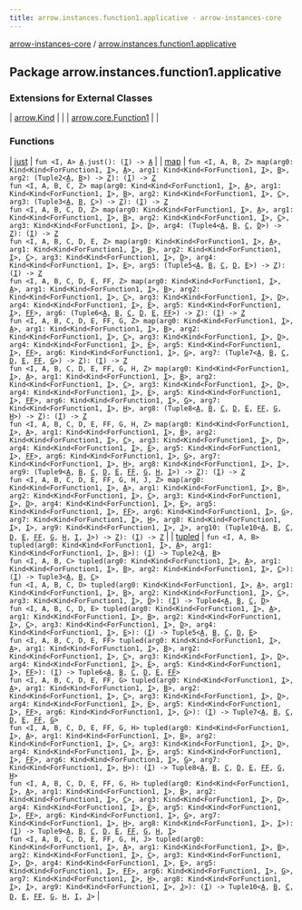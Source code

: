 ```yaml
---
title: arrow.instances.function1.applicative - arrow-instances-core
---
```


[arrow-instances-core](../index.html) / [arrow.instances.function1.applicative](./index.html)

## Package arrow.instances.function1.applicative

### Extensions for External Classes

| [arrow.Kind](arrow.-kind/index.html) |  |
| [arrow.core.Function1](arrow.core.-function1/index.html) |  |

### Functions

| [just](just.html) | `fun <I, A> `[`A`](just.html#A)`.just(): (`[`I`](just.html#I)`) -> `[`A`](just.html#A) |
| [map](map.html) | `fun <I, A, B, Z> map(arg0: Kind<Kind<ForFunction1, `[`I`](map.html#I)`>, `[`A`](map.html#A)`>, arg1: Kind<Kind<ForFunction1, `[`I`](map.html#I)`>, `[`B`](map.html#B)`>, arg2: (Tuple2<`[`A`](map.html#A)`, `[`B`](map.html#B)`>) -> `[`Z`](map.html#Z)`): (`[`I`](map.html#I)`) -> `[`Z`](map.html#Z)<br>`fun <I, A, B, C, Z> map(arg0: Kind<Kind<ForFunction1, `[`I`](map.html#I)`>, `[`A`](map.html#A)`>, arg1: Kind<Kind<ForFunction1, `[`I`](map.html#I)`>, `[`B`](map.html#B)`>, arg2: Kind<Kind<ForFunction1, `[`I`](map.html#I)`>, `[`C`](map.html#C)`>, arg3: (Tuple3<`[`A`](map.html#A)`, `[`B`](map.html#B)`, `[`C`](map.html#C)`>) -> `[`Z`](map.html#Z)`): (`[`I`](map.html#I)`) -> `[`Z`](map.html#Z)<br>`fun <I, A, B, C, D, Z> map(arg0: Kind<Kind<ForFunction1, `[`I`](map.html#I)`>, `[`A`](map.html#A)`>, arg1: Kind<Kind<ForFunction1, `[`I`](map.html#I)`>, `[`B`](map.html#B)`>, arg2: Kind<Kind<ForFunction1, `[`I`](map.html#I)`>, `[`C`](map.html#C)`>, arg3: Kind<Kind<ForFunction1, `[`I`](map.html#I)`>, `[`D`](map.html#D)`>, arg4: (Tuple4<`[`A`](map.html#A)`, `[`B`](map.html#B)`, `[`C`](map.html#C)`, `[`D`](map.html#D)`>) -> `[`Z`](map.html#Z)`): (`[`I`](map.html#I)`) -> `[`Z`](map.html#Z)<br>`fun <I, A, B, C, D, E, Z> map(arg0: Kind<Kind<ForFunction1, `[`I`](map.html#I)`>, `[`A`](map.html#A)`>, arg1: Kind<Kind<ForFunction1, `[`I`](map.html#I)`>, `[`B`](map.html#B)`>, arg2: Kind<Kind<ForFunction1, `[`I`](map.html#I)`>, `[`C`](map.html#C)`>, arg3: Kind<Kind<ForFunction1, `[`I`](map.html#I)`>, `[`D`](map.html#D)`>, arg4: Kind<Kind<ForFunction1, `[`I`](map.html#I)`>, `[`E`](map.html#E)`>, arg5: (Tuple5<`[`A`](map.html#A)`, `[`B`](map.html#B)`, `[`C`](map.html#C)`, `[`D`](map.html#D)`, `[`E`](map.html#E)`>) -> `[`Z`](map.html#Z)`): (`[`I`](map.html#I)`) -> `[`Z`](map.html#Z)<br>`fun <I, A, B, C, D, E, FF, Z> map(arg0: Kind<Kind<ForFunction1, `[`I`](map.html#I)`>, `[`A`](map.html#A)`>, arg1: Kind<Kind<ForFunction1, `[`I`](map.html#I)`>, `[`B`](map.html#B)`>, arg2: Kind<Kind<ForFunction1, `[`I`](map.html#I)`>, `[`C`](map.html#C)`>, arg3: Kind<Kind<ForFunction1, `[`I`](map.html#I)`>, `[`D`](map.html#D)`>, arg4: Kind<Kind<ForFunction1, `[`I`](map.html#I)`>, `[`E`](map.html#E)`>, arg5: Kind<Kind<ForFunction1, `[`I`](map.html#I)`>, `[`FF`](map.html#FF)`>, arg6: (Tuple6<`[`A`](map.html#A)`, `[`B`](map.html#B)`, `[`C`](map.html#C)`, `[`D`](map.html#D)`, `[`E`](map.html#E)`, `[`FF`](map.html#FF)`>) -> `[`Z`](map.html#Z)`): (`[`I`](map.html#I)`) -> `[`Z`](map.html#Z)<br>`fun <I, A, B, C, D, E, FF, G, Z> map(arg0: Kind<Kind<ForFunction1, `[`I`](map.html#I)`>, `[`A`](map.html#A)`>, arg1: Kind<Kind<ForFunction1, `[`I`](map.html#I)`>, `[`B`](map.html#B)`>, arg2: Kind<Kind<ForFunction1, `[`I`](map.html#I)`>, `[`C`](map.html#C)`>, arg3: Kind<Kind<ForFunction1, `[`I`](map.html#I)`>, `[`D`](map.html#D)`>, arg4: Kind<Kind<ForFunction1, `[`I`](map.html#I)`>, `[`E`](map.html#E)`>, arg5: Kind<Kind<ForFunction1, `[`I`](map.html#I)`>, `[`FF`](map.html#FF)`>, arg6: Kind<Kind<ForFunction1, `[`I`](map.html#I)`>, `[`G`](map.html#G)`>, arg7: (Tuple7<`[`A`](map.html#A)`, `[`B`](map.html#B)`, `[`C`](map.html#C)`, `[`D`](map.html#D)`, `[`E`](map.html#E)`, `[`FF`](map.html#FF)`, `[`G`](map.html#G)`>) -> `[`Z`](map.html#Z)`): (`[`I`](map.html#I)`) -> `[`Z`](map.html#Z)<br>`fun <I, A, B, C, D, E, FF, G, H, Z> map(arg0: Kind<Kind<ForFunction1, `[`I`](map.html#I)`>, `[`A`](map.html#A)`>, arg1: Kind<Kind<ForFunction1, `[`I`](map.html#I)`>, `[`B`](map.html#B)`>, arg2: Kind<Kind<ForFunction1, `[`I`](map.html#I)`>, `[`C`](map.html#C)`>, arg3: Kind<Kind<ForFunction1, `[`I`](map.html#I)`>, `[`D`](map.html#D)`>, arg4: Kind<Kind<ForFunction1, `[`I`](map.html#I)`>, `[`E`](map.html#E)`>, arg5: Kind<Kind<ForFunction1, `[`I`](map.html#I)`>, `[`FF`](map.html#FF)`>, arg6: Kind<Kind<ForFunction1, `[`I`](map.html#I)`>, `[`G`](map.html#G)`>, arg7: Kind<Kind<ForFunction1, `[`I`](map.html#I)`>, `[`H`](map.html#H)`>, arg8: (Tuple8<`[`A`](map.html#A)`, `[`B`](map.html#B)`, `[`C`](map.html#C)`, `[`D`](map.html#D)`, `[`E`](map.html#E)`, `[`FF`](map.html#FF)`, `[`G`](map.html#G)`, `[`H`](map.html#H)`>) -> `[`Z`](map.html#Z)`): (`[`I`](map.html#I)`) -> `[`Z`](map.html#Z)<br>`fun <I, A, B, C, D, E, FF, G, H, Z> map(arg0: Kind<Kind<ForFunction1, `[`I`](map.html#I)`>, `[`A`](map.html#A)`>, arg1: Kind<Kind<ForFunction1, `[`I`](map.html#I)`>, `[`B`](map.html#B)`>, arg2: Kind<Kind<ForFunction1, `[`I`](map.html#I)`>, `[`C`](map.html#C)`>, arg3: Kind<Kind<ForFunction1, `[`I`](map.html#I)`>, `[`D`](map.html#D)`>, arg4: Kind<Kind<ForFunction1, `[`I`](map.html#I)`>, `[`E`](map.html#E)`>, arg5: Kind<Kind<ForFunction1, `[`I`](map.html#I)`>, `[`FF`](map.html#FF)`>, arg6: Kind<Kind<ForFunction1, `[`I`](map.html#I)`>, `[`G`](map.html#G)`>, arg7: Kind<Kind<ForFunction1, `[`I`](map.html#I)`>, `[`H`](map.html#H)`>, arg8: Kind<Kind<ForFunction1, `[`I`](map.html#I)`>, `[`I`](map.html#I)`>, arg9: (Tuple9<`[`A`](map.html#A)`, `[`B`](map.html#B)`, `[`C`](map.html#C)`, `[`D`](map.html#D)`, `[`E`](map.html#E)`, `[`FF`](map.html#FF)`, `[`G`](map.html#G)`, `[`H`](map.html#H)`, `[`I`](map.html#I)`>) -> `[`Z`](map.html#Z)`): (`[`I`](map.html#I)`) -> `[`Z`](map.html#Z)<br>`fun <I, A, B, C, D, E, FF, G, H, J, Z> map(arg0: Kind<Kind<ForFunction1, `[`I`](map.html#I)`>, `[`A`](map.html#A)`>, arg1: Kind<Kind<ForFunction1, `[`I`](map.html#I)`>, `[`B`](map.html#B)`>, arg2: Kind<Kind<ForFunction1, `[`I`](map.html#I)`>, `[`C`](map.html#C)`>, arg3: Kind<Kind<ForFunction1, `[`I`](map.html#I)`>, `[`D`](map.html#D)`>, arg4: Kind<Kind<ForFunction1, `[`I`](map.html#I)`>, `[`E`](map.html#E)`>, arg5: Kind<Kind<ForFunction1, `[`I`](map.html#I)`>, `[`FF`](map.html#FF)`>, arg6: Kind<Kind<ForFunction1, `[`I`](map.html#I)`>, `[`G`](map.html#G)`>, arg7: Kind<Kind<ForFunction1, `[`I`](map.html#I)`>, `[`H`](map.html#H)`>, arg8: Kind<Kind<ForFunction1, `[`I`](map.html#I)`>, `[`I`](map.html#I)`>, arg9: Kind<Kind<ForFunction1, `[`I`](map.html#I)`>, `[`J`](map.html#J)`>, arg10: (Tuple10<`[`A`](map.html#A)`, `[`B`](map.html#B)`, `[`C`](map.html#C)`, `[`D`](map.html#D)`, `[`E`](map.html#E)`, `[`FF`](map.html#FF)`, `[`G`](map.html#G)`, `[`H`](map.html#H)`, `[`I`](map.html#I)`, `[`J`](map.html#J)`>) -> `[`Z`](map.html#Z)`): (`[`I`](map.html#I)`) -> `[`Z`](map.html#Z) |
| [tupled](tupled.html) | `fun <I, A, B> tupled(arg0: Kind<Kind<ForFunction1, `[`I`](tupled.html#I)`>, `[`A`](tupled.html#A)`>, arg1: Kind<Kind<ForFunction1, `[`I`](tupled.html#I)`>, `[`B`](tupled.html#B)`>): (`[`I`](tupled.html#I)`) -> Tuple2<`[`A`](tupled.html#A)`, `[`B`](tupled.html#B)`>`<br>`fun <I, A, B, C> tupled(arg0: Kind<Kind<ForFunction1, `[`I`](tupled.html#I)`>, `[`A`](tupled.html#A)`>, arg1: Kind<Kind<ForFunction1, `[`I`](tupled.html#I)`>, `[`B`](tupled.html#B)`>, arg2: Kind<Kind<ForFunction1, `[`I`](tupled.html#I)`>, `[`C`](tupled.html#C)`>): (`[`I`](tupled.html#I)`) -> Tuple3<`[`A`](tupled.html#A)`, `[`B`](tupled.html#B)`, `[`C`](tupled.html#C)`>`<br>`fun <I, A, B, C, D> tupled(arg0: Kind<Kind<ForFunction1, `[`I`](tupled.html#I)`>, `[`A`](tupled.html#A)`>, arg1: Kind<Kind<ForFunction1, `[`I`](tupled.html#I)`>, `[`B`](tupled.html#B)`>, arg2: Kind<Kind<ForFunction1, `[`I`](tupled.html#I)`>, `[`C`](tupled.html#C)`>, arg3: Kind<Kind<ForFunction1, `[`I`](tupled.html#I)`>, `[`D`](tupled.html#D)`>): (`[`I`](tupled.html#I)`) -> Tuple4<`[`A`](tupled.html#A)`, `[`B`](tupled.html#B)`, `[`C`](tupled.html#C)`, `[`D`](tupled.html#D)`>`<br>`fun <I, A, B, C, D, E> tupled(arg0: Kind<Kind<ForFunction1, `[`I`](tupled.html#I)`>, `[`A`](tupled.html#A)`>, arg1: Kind<Kind<ForFunction1, `[`I`](tupled.html#I)`>, `[`B`](tupled.html#B)`>, arg2: Kind<Kind<ForFunction1, `[`I`](tupled.html#I)`>, `[`C`](tupled.html#C)`>, arg3: Kind<Kind<ForFunction1, `[`I`](tupled.html#I)`>, `[`D`](tupled.html#D)`>, arg4: Kind<Kind<ForFunction1, `[`I`](tupled.html#I)`>, `[`E`](tupled.html#E)`>): (`[`I`](tupled.html#I)`) -> Tuple5<`[`A`](tupled.html#A)`, `[`B`](tupled.html#B)`, `[`C`](tupled.html#C)`, `[`D`](tupled.html#D)`, `[`E`](tupled.html#E)`>`<br>`fun <I, A, B, C, D, E, FF> tupled(arg0: Kind<Kind<ForFunction1, `[`I`](tupled.html#I)`>, `[`A`](tupled.html#A)`>, arg1: Kind<Kind<ForFunction1, `[`I`](tupled.html#I)`>, `[`B`](tupled.html#B)`>, arg2: Kind<Kind<ForFunction1, `[`I`](tupled.html#I)`>, `[`C`](tupled.html#C)`>, arg3: Kind<Kind<ForFunction1, `[`I`](tupled.html#I)`>, `[`D`](tupled.html#D)`>, arg4: Kind<Kind<ForFunction1, `[`I`](tupled.html#I)`>, `[`E`](tupled.html#E)`>, arg5: Kind<Kind<ForFunction1, `[`I`](tupled.html#I)`>, `[`FF`](tupled.html#FF)`>): (`[`I`](tupled.html#I)`) -> Tuple6<`[`A`](tupled.html#A)`, `[`B`](tupled.html#B)`, `[`C`](tupled.html#C)`, `[`D`](tupled.html#D)`, `[`E`](tupled.html#E)`, `[`FF`](tupled.html#FF)`>`<br>`fun <I, A, B, C, D, E, FF, G> tupled(arg0: Kind<Kind<ForFunction1, `[`I`](tupled.html#I)`>, `[`A`](tupled.html#A)`>, arg1: Kind<Kind<ForFunction1, `[`I`](tupled.html#I)`>, `[`B`](tupled.html#B)`>, arg2: Kind<Kind<ForFunction1, `[`I`](tupled.html#I)`>, `[`C`](tupled.html#C)`>, arg3: Kind<Kind<ForFunction1, `[`I`](tupled.html#I)`>, `[`D`](tupled.html#D)`>, arg4: Kind<Kind<ForFunction1, `[`I`](tupled.html#I)`>, `[`E`](tupled.html#E)`>, arg5: Kind<Kind<ForFunction1, `[`I`](tupled.html#I)`>, `[`FF`](tupled.html#FF)`>, arg6: Kind<Kind<ForFunction1, `[`I`](tupled.html#I)`>, `[`G`](tupled.html#G)`>): (`[`I`](tupled.html#I)`) -> Tuple7<`[`A`](tupled.html#A)`, `[`B`](tupled.html#B)`, `[`C`](tupled.html#C)`, `[`D`](tupled.html#D)`, `[`E`](tupled.html#E)`, `[`FF`](tupled.html#FF)`, `[`G`](tupled.html#G)`>`<br>`fun <I, A, B, C, D, E, FF, G, H> tupled(arg0: Kind<Kind<ForFunction1, `[`I`](tupled.html#I)`>, `[`A`](tupled.html#A)`>, arg1: Kind<Kind<ForFunction1, `[`I`](tupled.html#I)`>, `[`B`](tupled.html#B)`>, arg2: Kind<Kind<ForFunction1, `[`I`](tupled.html#I)`>, `[`C`](tupled.html#C)`>, arg3: Kind<Kind<ForFunction1, `[`I`](tupled.html#I)`>, `[`D`](tupled.html#D)`>, arg4: Kind<Kind<ForFunction1, `[`I`](tupled.html#I)`>, `[`E`](tupled.html#E)`>, arg5: Kind<Kind<ForFunction1, `[`I`](tupled.html#I)`>, `[`FF`](tupled.html#FF)`>, arg6: Kind<Kind<ForFunction1, `[`I`](tupled.html#I)`>, `[`G`](tupled.html#G)`>, arg7: Kind<Kind<ForFunction1, `[`I`](tupled.html#I)`>, `[`H`](tupled.html#H)`>): (`[`I`](tupled.html#I)`) -> Tuple8<`[`A`](tupled.html#A)`, `[`B`](tupled.html#B)`, `[`C`](tupled.html#C)`, `[`D`](tupled.html#D)`, `[`E`](tupled.html#E)`, `[`FF`](tupled.html#FF)`, `[`G`](tupled.html#G)`, `[`H`](tupled.html#H)`>`<br>`fun <I, A, B, C, D, E, FF, G, H> tupled(arg0: Kind<Kind<ForFunction1, `[`I`](tupled.html#I)`>, `[`A`](tupled.html#A)`>, arg1: Kind<Kind<ForFunction1, `[`I`](tupled.html#I)`>, `[`B`](tupled.html#B)`>, arg2: Kind<Kind<ForFunction1, `[`I`](tupled.html#I)`>, `[`C`](tupled.html#C)`>, arg3: Kind<Kind<ForFunction1, `[`I`](tupled.html#I)`>, `[`D`](tupled.html#D)`>, arg4: Kind<Kind<ForFunction1, `[`I`](tupled.html#I)`>, `[`E`](tupled.html#E)`>, arg5: Kind<Kind<ForFunction1, `[`I`](tupled.html#I)`>, `[`FF`](tupled.html#FF)`>, arg6: Kind<Kind<ForFunction1, `[`I`](tupled.html#I)`>, `[`G`](tupled.html#G)`>, arg7: Kind<Kind<ForFunction1, `[`I`](tupled.html#I)`>, `[`H`](tupled.html#H)`>, arg8: Kind<Kind<ForFunction1, `[`I`](tupled.html#I)`>, `[`I`](tupled.html#I)`>): (`[`I`](tupled.html#I)`) -> Tuple9<`[`A`](tupled.html#A)`, `[`B`](tupled.html#B)`, `[`C`](tupled.html#C)`, `[`D`](tupled.html#D)`, `[`E`](tupled.html#E)`, `[`FF`](tupled.html#FF)`, `[`G`](tupled.html#G)`, `[`H`](tupled.html#H)`, `[`I`](tupled.html#I)`>`<br>`fun <I, A, B, C, D, E, FF, G, H, J> tupled(arg0: Kind<Kind<ForFunction1, `[`I`](tupled.html#I)`>, `[`A`](tupled.html#A)`>, arg1: Kind<Kind<ForFunction1, `[`I`](tupled.html#I)`>, `[`B`](tupled.html#B)`>, arg2: Kind<Kind<ForFunction1, `[`I`](tupled.html#I)`>, `[`C`](tupled.html#C)`>, arg3: Kind<Kind<ForFunction1, `[`I`](tupled.html#I)`>, `[`D`](tupled.html#D)`>, arg4: Kind<Kind<ForFunction1, `[`I`](tupled.html#I)`>, `[`E`](tupled.html#E)`>, arg5: Kind<Kind<ForFunction1, `[`I`](tupled.html#I)`>, `[`FF`](tupled.html#FF)`>, arg6: Kind<Kind<ForFunction1, `[`I`](tupled.html#I)`>, `[`G`](tupled.html#G)`>, arg7: Kind<Kind<ForFunction1, `[`I`](tupled.html#I)`>, `[`H`](tupled.html#H)`>, arg8: Kind<Kind<ForFunction1, `[`I`](tupled.html#I)`>, `[`I`](tupled.html#I)`>, arg9: Kind<Kind<ForFunction1, `[`I`](tupled.html#I)`>, `[`J`](tupled.html#J)`>): (`[`I`](tupled.html#I)`) -> Tuple10<`[`A`](tupled.html#A)`, `[`B`](tupled.html#B)`, `[`C`](tupled.html#C)`, `[`D`](tupled.html#D)`, `[`E`](tupled.html#E)`, `[`FF`](tupled.html#FF)`, `[`G`](tupled.html#G)`, `[`H`](tupled.html#H)`, `[`I`](tupled.html#I)`, `[`J`](tupled.html#J)`>` |

